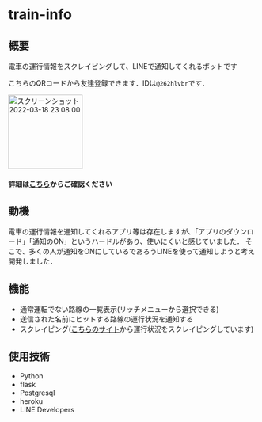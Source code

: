 # train-info

## 概要
電車の運行情報をスクレイピングして、LINEで通知してくれるボットです

こちらのQRコードから友達登録できます．IDは`@262hlvbr`です．

<img width="150" alt="スクリーンショット 2022-03-18 23 08 00" src="https://user-images.githubusercontent.com/73379887/159018370-cd1c307e-5059-4eee-ad4d-92f9519b6e91.png">

#### 詳細は[こちら](https://shake551.github.io/portfolio/train.html)からご確認ください

## 動機
電車の運行情報を通知してくれるアプリ等は存在しますが、「アプリのダウンロード」「通知のON」というハードルがあり、使いにくいと感じていました．
そこで、多くの人が通知をONにしているであろうLINEを使って通知しようと考え開発しました．

## 機能
* 通常運転でない路線の一覧表示(リッチメニューから選択できる)
* 送信された名前にヒットする路線の運行状況を通知する
* スクレイピング([こちらのサイト](https://transit.yahoo.co.jp/traininfo/area/6/)から運行状況をスクレイピングしています)

## 使用技術
* Python
* flask
* Postgresql
* heroku
* LINE Developers
